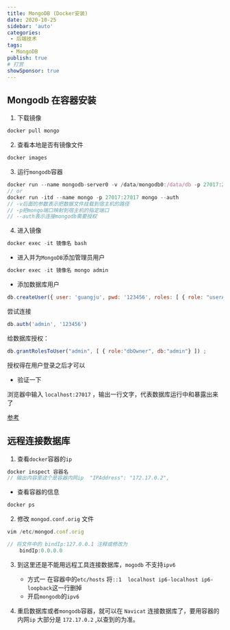 ```yaml
---
title: MongoDB (Docker安装)
date: 2020-10-25
sidebar: 'auto'
categories:
 - 后端技术
tags:
 - MongoDB
publish: true
# 打赏
showSponsor: true
---
```

## Mongodb 在容器安装

1. 下载镜像

```js
docker pull mongo
```

2. 查看本地是否有镜像文件

```js
docker images
```

3. 运行`mongodb`容器

```js
docker run --name mongodb-server0 -v /data/mongodb0:/data/db -p 27017:27017 -d 镜像ID --auth
// or
docker run -itd --name mongo -p 27017:27017 mongo --auth
// -v后面的参数表示把数据文件挂载到宿主机的路径
// -p把mongo端口映射到宿主机的指定端口
// --auth表示连接mongodb需要授权
```

4. 进入镜像

```js
docker exec -it 镜像名 bash
```

- 进入并为`MongoDB`添加管理员用户

```js
docker exec -it 镜像名 mongo admin
```

- 添加数据库用户

```js
db.createUser({ user: 'guangju', pwd: '123456', roles: [ { role: "userAdminAnyDatabase", db: "admin" } ] });
```

尝试连接

```js
db.auth('admin', '123456')
```

给数据库授权：

```js
db.grantRolesToUser("admin", [ { role:"dbOwner", db:"admin"} ]) ;
```

授权得在用户登录之后才可以

- 验证一下

浏览器中输入 `localhost:27017` ，输出一行文字，代表数据库运行中和暴露出来了

[参考](https://www.cnblogs.com/clwycwxw/p/14030934.html)

## 远程连接数据库

1. 查看`docker`容器的`ip`

```js
docker inspect 容器名
// 输出内容里这个是容器内网ip  "IPAddress": "172.17.0.2",
```

- 查看容器的信息

```js
docker ps
```

2. 修改 `mongod.conf.orig` 文件

```js
vim /etc/mongod.conf.orig
```

```js
// 将文件中的 bindIp:127.0.0.1 注释或修改为
    bindIp:0.0.0.0
```

3. 到这里还是不能用远程工具连接数据库，`mogodb` 不支持`ipv6`
    - 方式一 在容器中的`etc/hosts` 将`::1  localhost ip6-localhost ip6-loopback`这一行删掉
    - 开启`mongodb`的`ipv6`

4. 重启数据库或者`mongodb`容器，就可以在 `Navicat` 连接数据库了，要用容器的内网`ip` 大部分是 `172.17.0.2` ,以查到的为准。
